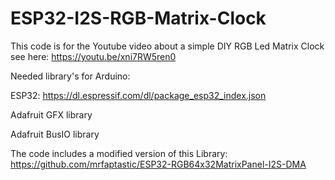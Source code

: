# ESP32-I2S-RGB-Matrix-Clock


This code is for the Youtube video about a simple DIY RGB Led Matrix Clock see here:
https://youtu.be/xni7RW5ren0

Needed library's for Arduino:

ESP32: https://dl.espressif.com/dl/package_esp32_index.json

Adafruit GFX library

Adafruit BusIO library

The code includes a modified version of this Library:
https://github.com/mrfaptastic/ESP32-RGB64x32MatrixPanel-I2S-DMA
